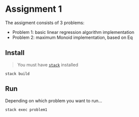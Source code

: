 # Assignment 1

The assigment consists of 3 problems:

- Problem 1: basic linear regression algorithm implementation
- Problem 2: maximum Monoid implementation, based on Eq

## Install

> You must have [`stack`](https://www.haskellstack.org/) installed
```
stack build
```

## Run
Depending on which problem you want to run...
```
stack exec problem1
```
